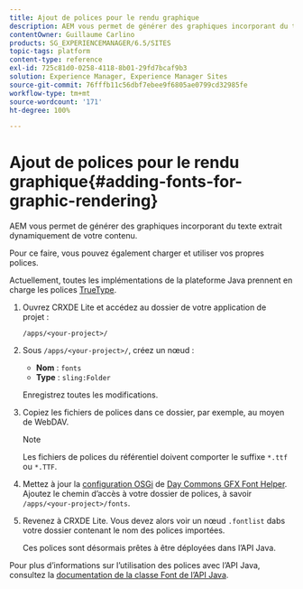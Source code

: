 ```yaml
---
title: Ajout de polices pour le rendu graphique
description: AEM vous permet de générer des graphiques incorporant du texte extrait dynamiquement de votre contenu.
contentOwner: Guillaume Carlino
products: SG_EXPERIENCEMANAGER/6.5/SITES
topic-tags: platform
content-type: reference
exl-id: 725c81d0-0258-4118-8b01-29fd7bcaf9b3
solution: Experience Manager, Experience Manager Sites
source-git-commit: 76fffb11c56dbf7ebee9f6805ae0799cd32985fe
workflow-type: tm+mt
source-wordcount: '171'
ht-degree: 100%

---
```


# Ajout de polices pour le rendu graphique{#adding-fonts-for-graphic-rendering}

AEM vous permet de générer des graphiques incorporant du texte extrait dynamiquement de votre contenu.

Pour ce faire, vous pouvez également charger et utiliser vos propres polices.

Actuellement, toutes les implémentations de la plateforme Java prennent en charge les polices [TrueType](https://fr.wikipedia.org/wiki/TrueType).

1. Ouvrez CRXDE Lite et accédez au dossier de votre application de projet :

   `/apps/<your-project>/`

1. Sous `/apps/<your-project>/`, créez un nœud :

   * **Nom** : `fonts`
   * **Type** : `sling:Folder`

   Enregistrez toutes les modifications.

1. Copiez les fichiers de polices dans ce dossier, par exemple, au moyen de WebDAV.

   >[!NOTE]
   >
   >Les fichiers de polices du référentiel doivent comporter le suffixe `*.ttf` ou `*.TTF`.

1. Mettez à jour la [configuration OSGi](/help/sites-deploying/configuring-osgi.md) de [Day Commons GFX Font Helper](/help/sites-deploying/osgi-configuration-settings.md). Ajoutez le chemin d’accès à votre dossier de polices, à savoir `/apps/<your-project>/fonts`.

1. Revenez à CRXDE Lite. Vous devez alors voir un nœud `.fontlist` dabs votre dossier contenant le nom des polices importées.

   Ces polices sont désormais prêtes à être déployées dans l’API Java.

Pour plus d’informations sur l’utilisation des polices avec l’API Java, consultez la [documentation de la classe Font de l’API Java](https://download.oracle.com/javase/6/docs/api/java/awt/Font.html).
